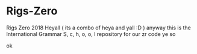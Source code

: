 # Rigs-Zero
Rigs Zero 2018
 Heyall ( its a combo of heya and yall :D )
 anyway this is the International Grammar S, c, h, o, o, l repository for our zr code
 ye so
 
 
 ok
